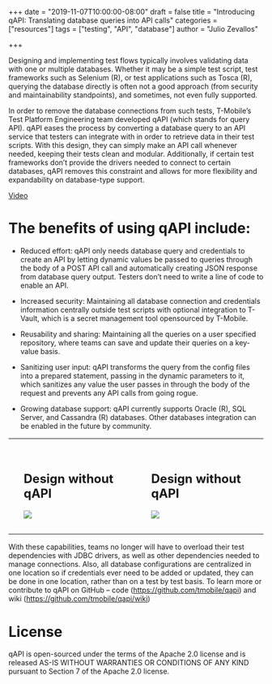 +++
date = "2019-11-07T10:00:00-08:00"
draft = false
title = "Introducing qAPI: Translating database queries into API calls"
categories = ["resources"]
tags = ["testing", "API", "database"]
author = "Julio Zevallos"

+++

Designing and implementing test flows typically involves validating data with one or multiple databases. 
Whether it may be a simple test script, test frameworks such as Selenium (R), or test applications such as Tosca (R), querying the database directly is often not a good approach (from security and maintainability standpoints), and sometimes, not even fully supported.

In order to remove the database connections from such tests, T-Mobile’s Test Platform Engineering team developed qAPI (which stands for query API). qAPI eases the process by converting a database query to an API service that testers can integrate with in order to retrieve data in their test scripts. With this design, they can simply make an API call whenever needed, keeping their tests clean and modular. Additionally, if certain test frameworks don’t provide the drivers needed to connect to certain databases, qAPI removes this constraint and allows for more flexibility and expandability on database-type support.

[Video](https://www.youtube.com/watch?v=IRU-AcRGL74&feature=youtu.be)

# The benefits of using qAPI include:

- Reduced effort: qAPI only needs database query and credentials to create an API by letting dynamic values be passed to queries through the body of a POST API call and automatically creating JSON response from database query output. Testers don’t need to write a line of code to enable an API.

- Increased security: Maintaining all database connection and credentials information centrally outside test scripts with optional integration to T-Vault, which is a secret management tool opensourced by T-Mobile.

- Reusability and sharing: Maintaining all the queries on a user specified repository, where teams can save and update their queries on a key-value basis.

- Sanitizing user input: qAPI transforms the query from the config files into a prepared statement, passing in the dynamic parameters to it, which sanitizes any value the user passes in through the body of the request and prevents any API calls from going rogue.

- Growing database support: qAPI currently supports Oracle (R), SQL Server, and Cassandra (R) databases. Other databases integration can be enabled in the future by community. 

<table>
 <tr>
    <td style="padding: 30px">
        <h2>Design without qAPI</h2>
        <image src="https://raw.githubusercontent.com/tmobile/qapi/master/misc/without%20qAPI.png" />
    </td>
    <td style="padding: 30px">
        <h2>Design without qAPI</h2>    
        <image src="https://raw.githubusercontent.com/tmobile/qapi/master/misc/with%20qAPI.png" />
    </td>
    </td>
 </tr>
</table>
 
With these capabilities, teams no longer will have to overload their test dependencies with JDBC drivers, as well as other dependencies needed to manage connections. Also, all database configurations are centralized in one location so if credentials ever need to be added or updated, they can be done in one location, rather than on a test by test basis. To learn more or contribute to qAPI on GitHub – code (https://github.com/tmobile/qapi) and wiki (https://github.com/tmobile/qapi/wiki)  

# License

qAPI is open-sourced under the terms of the Apache 2.0 license and is released AS-IS WITHOUT WARRANTIES OR CONDITIONS OF ANY KIND pursuant to Section 7 of the Apache 2.0 license.
